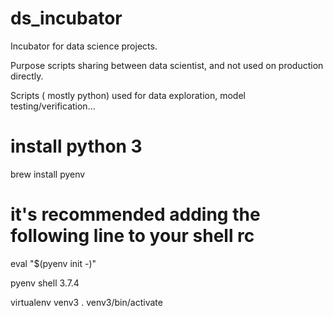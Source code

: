 # ds_incubator
Incubator for data science projects.

Purpose scripts sharing between data scientist, and not used on production directly. 

Scripts ( mostly python) used for data exploration, model testing/verification...



# install python 3
brew install pyenv
# it's recommended adding the following line to your shell rc
eval "$(pyenv init -)"

pyenv shell 3.7.4

virtualenv venv3
. venv3/bin/activate
